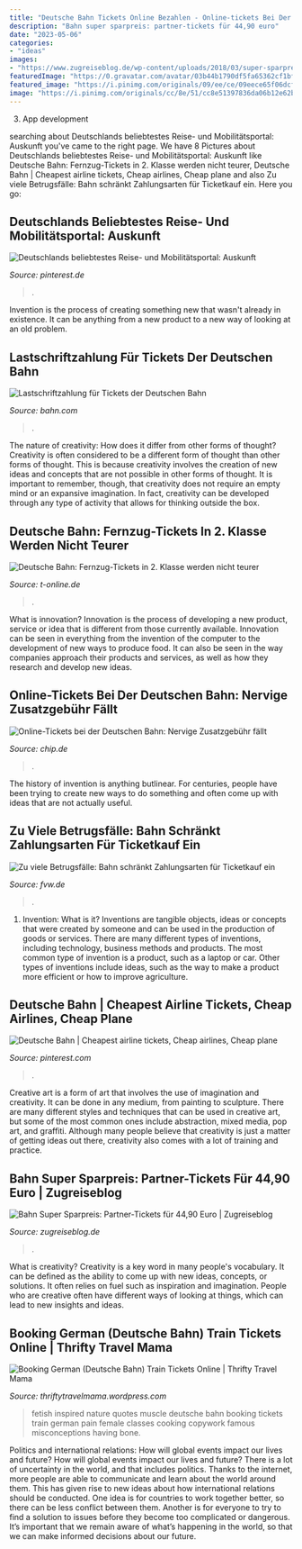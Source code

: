 ```yaml
---
title: "Deutsche Bahn Tickets Online Bezahlen - Online-tickets Bei Der Deutschen Bahn: Nervige Zusatzgebühr Fällt"
description: "Bahn super sparpreis: partner-tickets für 44,90 euro"
date: "2023-05-06"
categories:
- "ideas"
images:
- "https://www.zugreiseblog.de/wp-content/uploads/2018/03/super-sparpreis-partner-ticket-1024x768.jpg"
featuredImage: "https://0.gravatar.com/avatar/03b44b1790df5fa65362cf1bfc2dd2e8?s=68&amp;d=identicon&amp;r=G"
featured_image: "https://i.pinimg.com/originals/09/ee/ce/09eece65f06dcf6145882959a80266c9.jpg"
image: "https://i.pinimg.com/originals/cc/8e/51/cc8e51397836da06b12e62b3256897e3.jpg"
---
```



3. App development 

	

		
searching about Deutschlands beliebtestes Reise- und Mobilitätsportal: Auskunft you've came to the right page. We have 8 Pictures about Deutschlands beliebtestes Reise- und Mobilitätsportal: Auskunft like Deutsche Bahn: Fernzug-Tickets in 2. Klasse werden nicht teurer, Deutsche Bahn | Cheapest airline tickets, Cheap airlines, Cheap plane and also Zu viele Betrugsfälle: Bahn schränkt Zahlungsarten für Ticketkauf ein. Here you go:
		
    
## Deutschlands Beliebtestes Reise- Und Mobilitätsportal: Auskunft

<img loading=lazy src="https://i.pinimg.com/originals/cc/8e/51/cc8e51397836da06b12e62b3256897e3.jpg" onerror="this.onerror=null;this.src='https://tse3.mm.bing.net/th?id=OIP.qZ6vEZsjpn5Xv9M7ZtlHrwHaD4&amp;pid=15.1';" alt="Deutschlands beliebtestes Reise- und Mobilitätsportal: Auskunft">

_Source: pinterest.de_

>. 

	

Invention is the process of creating something new that wasn't already in existence. It can be anything from a new product to a new way of looking at an old problem. 

    
## Lastschriftzahlung Für Tickets Der Deutschen Bahn

<img loading=lazy src="https://www.bahn.com/p/view/mdb/bahnintern/fahrplan_und_buchung/zahlung/mdb_159082_ueberweisung_formular_panthermedia_9155444_3508x2339_980x245_cp_0x89_1000x339.jpg" onerror="this.onerror=null;this.src='https://tse4.mm.bing.net/th?id=OIP.Plw4v88KcxIx71n0DKpuXQHaB2&amp;pid=15.1';" alt="Lastschriftzahlung für Tickets der Deutschen Bahn">

_Source: bahn.com_

>. 

	

The nature of creativity: How does it differ from other forms of thought?
Creativity is often considered to be a different form of thought than other forms of thought. This is because creativity involves the creation of new ideas and concepts that are not possible in other forms of thought. It is important to remember, though, that creativity does not require an empty mind or an expansive imagination. In fact, creativity can be developed through any type of activity that allows for thinking outside the box.

    
## Deutsche Bahn: Fernzug-Tickets In 2. Klasse Werden Nicht Teurer

<img loading=lazy src="https://bilder.t-online.de/b/71/19/86/48/id_71198648/tid_da/die-deutsche-bahn-geraet-im-fernverkehr-zunehmend-unter-druck-der-fernbusse.jpg" onerror="this.onerror=null;this.src='https://tse4.mm.bing.net/th?id=OIP.BSLsfkvAiNLaa6bP9bG3UAHaEK&amp;pid=15.1';" alt="Deutsche Bahn: Fernzug-Tickets in 2. Klasse werden nicht teurer">

_Source: t-online.de_

>. 

	

What is innovation?
Innovation is the process of developing a new product, service or idea that is different from those currently available. Innovation can be seen in everything from the invention of the computer to the development of new ways to produce food. It can also be seen in the way companies approach their products and services, as well as how they research and develop new ideas.

    
## Online-Tickets Bei Der Deutschen Bahn: Nervige Zusatzgebühr Fällt

<img loading=lazy src="https://www.chip.de/ii/9/4/5/1/2/8/8/1/881009a577c9e7a1.jpeg" onerror="this.onerror=null;this.src='https://tse4.mm.bing.net/th?id=OIP.iBAJpXfJ56GI73MbVl4rewHaEK&amp;pid=15.1';" alt="Online-Tickets bei der Deutschen Bahn: Nervige Zusatzgebühr fällt">

_Source: chip.de_

>. 

	

The history of invention is anything butlinear. For centuries, people have been trying to create new ways to do something and often come up with ideas that are not actually useful.

    
## Zu Viele Betrugsfälle: Bahn Schränkt Zahlungsarten Für Ticketkauf Ein

<img loading=lazy src="https://www.fvw.de/news/media/1/Ticketschalter_DeutscheBahn_1500-7760-detailp.jpeg" onerror="this.onerror=null;this.src='https://tse1.mm.bing.net/th?id=OIP.zggZ929ZoiNANBcoYPwO6QHaEK&amp;pid=15.1';" alt="Zu viele Betrugsfälle: Bahn schränkt Zahlungsarten für Ticketkauf ein">

_Source: fvw.de_

>. 

	

1. Invention: What is it?
Inventions are tangible objects, ideas or concepts that were created by someone and can be used in the production of goods or services. There are many different types of inventions, including technology, business methods and products. The most common type of invention is a product, such as a laptop or car. Other types of inventions include ideas, such as the way to make a product more efficient or how to improve agriculture.

    
## Deutsche Bahn | Cheapest Airline Tickets, Cheap Airlines, Cheap Plane

<img loading=lazy src="https://i.pinimg.com/originals/09/ee/ce/09eece65f06dcf6145882959a80266c9.jpg" onerror="this.onerror=null;this.src='https://tse3.mm.bing.net/th?id=OIP.-joXb5UmdqWHMqRX938bNgHaLH&amp;pid=15.1';" alt="Deutsche Bahn | Cheapest airline tickets, Cheap airlines, Cheap plane">

_Source: pinterest.com_

>. 

	

Creative art is a form of art that involves the use of imagination and creativity. It can be done in any medium, from painting to sculpture. There are many different styles and techniques that can be used in creative art, but some of the most common ones include abstraction, mixed media, pop art, and graffiti. Although many people believe that creativity is just a matter of getting ideas out there, creativity also comes with a lot of training and practice.

    
## Bahn Super Sparpreis: Partner-Tickets Für 44,90 Euro | Zugreiseblog

<img loading=lazy src="https://www.zugreiseblog.de/wp-content/uploads/2018/03/super-sparpreis-partner-ticket-1024x768.jpg" onerror="this.onerror=null;this.src='https://tse2.mm.bing.net/th?id=OIP.bUd-Tc2VQpUQAVGXs7etWAHaFj&amp;pid=15.1';" alt="Bahn Super Sparpreis: Partner-Tickets für 44,90 Euro | Zugreiseblog">

_Source: zugreiseblog.de_

>. 

	

What is creativity?
Creativity is a key word in many people's vocabulary. It can be defined as the ability to come up with new ideas, concepts, or solutions. It often relies on fuel such as inspiration and imagination. People who are creative often have different ways of looking at things, which can lead to new insights and ideas.

    
## Booking German (Deutsche Bahn) Train Tickets Online | Thrifty Travel Mama

<img loading=lazy src="https://0.gravatar.com/avatar/03b44b1790df5fa65362cf1bfc2dd2e8?s=68&amp;d=identicon&amp;r=G" onerror="this.onerror=null;this.src='https://tse4.mm.bing.net/th?id=OIP.ChYuZ9kRXmtjKaaiEM6m2gAAAA&amp;pid=15.1';" alt="Booking German (Deutsche Bahn) Train Tickets Online | Thrifty Travel Mama">

_Source: thriftytravelmama.wordpress.com_

>fetish inspired nature quotes muscle deutsche bahn booking tickets train german pain female classes cooking copywork famous misconceptions having bone. 

	

Politics and international relations: How will global events impact our lives and future?
How will global events impact our lives and future? There is a lot of uncertainty in the world, and that includes politics. Thanks to the internet, more people are able to communicate and learn about the world around them. This has given rise to new ideas about how international relations should be conducted. 
One idea is for countries to work together better, so there can be less conflict between them. Another is for everyone to try to find a solution to issues before they become too complicated or dangerous. It’s important that we remain aware of what’s happening in the world, so that we can make informed decisions about our future.

